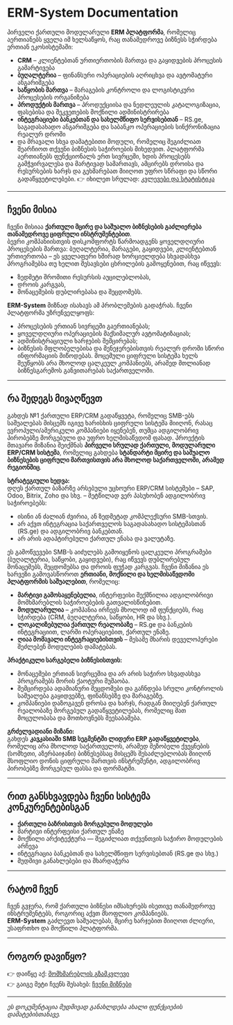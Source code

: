 
# ERM-System Documentation

პირველი ქართული მოდულარული **ERM პლატფორმა**, რომელიც აერთიანებს ყველა იმ ხელსაწყოს, რაც თანამედროვე ბიზნესს სჭირდება ერთიან ეკოსისტემაში:
- **CRM** – კლიენტებთან ურთიერთობის მართვა და გაყიდვების პროცესის გამარტივება
- **ბუღალტერია** – ფინანსური ოპერაციების აღრიცხვა და ავტომატური ანგარიშგება
- **საწყობის მართვა** – მარაგების კონტროლი და ლოგისტიკური პროცესების ორგანიზება
- **პროდუქტის მართვა** – პროდუქციისა და ნედლეულის კატალოგიზაცია, ფასებისა და შეკვეთების მოქნილი ადმინისტრირება
- **ინტეგრაციები ბანკებთან და სახელმწიფო სერვისებთან** – RS.ge, საგადასახადო ანგარიშგება და საბანკო ოპერაციების სინქრონიზაცია რეალურ დროში
- და მრავალი სხვა დამატებითი მოდული, რომელიც შეგიძლიათ შეარჩიოთ თქვენი ბიზნესის საჭიროების მიხედვით.
პლატფორმა აერთიანებს ფუნქციონალს ერთ სივრცეში, ხდის პროცესებს გამჭვირვალესა და მარტივად სამართავს, ამცირებს დროისა და რესურსების ხარჯს და გეხმარებათ მიიღოთ უფრო სწრაფი და სწორი გადაწყვეტილებები.
👉 იხილეთ სრულად: [კვლევები და სტატისტიკა](docs/about/research.md)

---

## ჩვენი მისია

ჩვენი მისიაა **ქართული მცირე და საშუალო ბიზნესების გაძლიერება თანამედროვე ციფრული ინსტრუმენტებით**.  
ბევრი კომპანიისთვის დისკომფორტს წარმოადგენს ყოველდღიური პროცესების მართვა: ბუღალტერია, მარაგები, გაყიდვები, კლიენტებთან ურთიერთობა – ეს ყველაფერი ხშირად ხორციელდება სხვადასხვა პროგრამებსა თუ ხელით შესავსები ცხრილების გამოყენებით, რაც იწვევს:
- ზედმეტი შრომითი რესურსის აუცილებლობას, 
- დროის კარგვას,
- მონაცემების დუბლირებასა და შეცდომებს.

**ERM-System** მიზნად ისახავს ამ პრობლემების გადაჭრას. ჩვენი პლატფორმა უზრუნველყოფს:
- პროცესების ერთიან სივრცეში გაერთიანებას;
- ყოველდღიური ოპერაციების მაქსიმალურ ავტომატიზაციას;
- ადმინისტრაციული ხარჯების შემცირებას;
- ბიზნესის მფლობელებისა და მენეჯერებისთვის რეალურ დროში სწორი ინფორმაციის მიწოდებას.
მოცემული ციფრული სისტემა ხელს შეუწყობს არა მხოლოდ ცალკეულ კომპანიებს, არამედ მთლიანად ბიზნესგარემოს განვითარებას საქართველოში.

---

## რა შედეგს მივაღწევთ

გახდეს №1 ქართული ERP/CRM გადაწყვეტა, რომელიც SMB-ებს საშუალებას მისცემს იგივე ხარისხის ციფრული სისტემა მიიღონ, რასაც ევროპული/ამერიკული კომპანიები იყენებენ, თუმცა ადგილობრივ პირობებზე მორგებული და უფრო ხელმისაწვდომ ფასად.
პროექტის მთავარი მიზანია შეიქმნას **პირველი სრულად ქართული, მოდულარული ERP/CRM სისტემა**, რომელიც გახდება **სტანდარტი მცირე და საშუალო ბიზნესების ციფრული მართვისთვის არა მხოლოდ საქართველოში, არამედ რეგიონშიც**.

**სტრატეგიული ხედვა:**  
დღეს ქართულ ბაზარზე არსებული უცხოური ERP/CRM სისტემები – SAP, Odoo, Bitrix, Zoho და სხვ. – მეტწილად ვერ პასუხობენ ადგილობრივ საჭიროებებს:
- ისინი ან ძალიან ძვირია, ან ზედმეტად კომპლექსური SMB-სთვის.
- არ აქვთ ინტეგრაცია საქართველოს საგადასახადო სისტემასთან (RS.ge) და ადგილობრივ ბანკებთან.
- არ არის ადაპტირებული ქართულ ენასა და ვალუტაზე.

ეს გამოწვევები SMB-ს აიძულებს გამოიყენოს ცალკეული პროგრამები (ბუღალტერია, საწყობი, გაყიდვები), რაც იწვევს დუბლირებულ მონაცემებს, შეცდომებსა და დროის ფუჭად კარგვას.
ჩვენი მიზანია ეს ხარვეზი გამოვასწოროთ **ერთიანი, მოქნილი და ხელმისაწვდომი პლატფორმის საშუალებით**, რომელიც:
- **მარტივი გამოსაყენებელია**, ინტერფეისი შექმნილია ადგილობრივი მომხმარებლის საჭიროებების გათვალისწინებით.
- **მოდულარულია** – კომპანია ირჩევს მხოლოდ იმ ფუნქციებს, რაც სჭირდება (CRM, ბუღალტერია, საწყობი, HR და სხვ.).
- **ლოკალიზებულია ქართულ რეალობაზე** – RS.ge და ბანკების ინტეგრაციით, ლარში ოპერაციებით, ქართულ ენაზე.
- **ღიაა მომავალი ინტეგრაციებისთვის** – მესამე მხარის დეველოპერები შეძლებენ მოდულების დამატებას.
    
**პრაქტიკული სარგებელი ბიზნესისთვის:**
- მონაცემები ერთიან სივრცეშია და არ არის საჭირო სხვადასხვა პროგრამებს შორის ქაოტური მუშაობა.
- შემცირდება ადამიანური შეცდომები და გაჩნდება სრული კონტროლის საშუალება გაყიდვებზე, ფინანსებზე და მარაგებზე.
- კომპანიები დაზოგავენ დროსა და ხარჯს, რადგან მიიღებენ ქართულ რეალობაზე მორგებულ გადაწყვეტილებას, რომელიც მათ მოცულობასა და მოთხოვნებს შეესაბამება.
    
**გრძელვადიანი მიზანი:**  
გახდეს **კავკასიაში SMB სეგმენტში ლიდერი ERP გადაწყვეტილება**, რომელიც არა მხოლოდ საქართველოს, არამედ მეზობელი ქვეყნების (სომხეთი, აზერბაიჯანი) ბიზნესებსაც მისცემს შესაძლებლობას მიიღონ მსოფლიო დონის ციფრული მართვის ინსტრუმენტი, ადგილობრივ პირობებზე მორგებულ ფასსა და ფორმატში.

---

## რით განსხვავდება ჩვენი სისტემა კონკურენტებისგან
- **ქართული ბაზრისთვის მორგებული მოდულები**  
- მარტივი ინტერფეისი ქართულ ენაზე  
- მოქნილი არქიტექტურა — შეგიძლიათ თქვენთვის საჭირო მოდულების არჩევა  
- ინტეგრაცია ბანკებთან და სახელმწიფო სერვისებთან (RS.ge და სხვ.)  
- მუდმივი განახლებები და მხარდაჭერა  

---

## რატომ ჩვენ
ჩვენ გვჯერა, რომ ქართული ბიზნესი იმსახურებს ისეთივე თანამედროვე ინსტრუმენტებს, როგორიც აქვთ მსოფლიო კომპანიებს.  
**ERM-System** გაძლევთ საშუალებას, მცირე ხარჯებით მიიღოთ ძლიერი, უსაფრთხო და მოქნილი პლატფორმა.

---

## როგორ დავიწყო?
👉 დაიწყე აქ: [მომხმარებლის გზამკვლევი](docs/user-guide/intro.md)  
👉 გაიგე მეტი ჩვენს შესახებ: [ჩვენი მიზნები](docs/about/goals.md)  

---

_ეს დოკუმენტაცია მუდმივად განახლდება ახალი ფუნქციების დამატებისთანავე._
